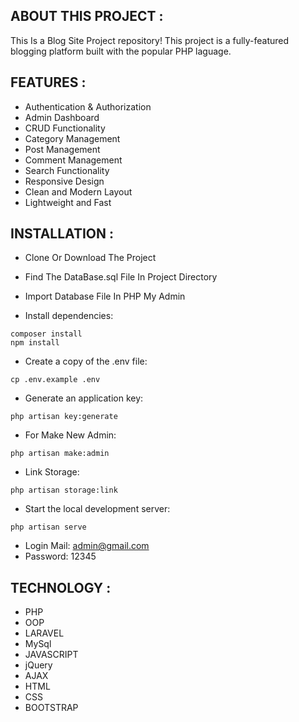## ABOUT THIS PROJECT :

This Is a Blog Site Project repository! 
This project is a fully-featured blogging platform built with the popular PHP laguage. 

## FEATURES :

- Authentication & Authorization
- Admin Dashboard
- CRUD Functionality
- Category Management
- Post Management
- Comment Management
- Search Functionality
- Responsive Design
- Clean and Modern Layout
- Lightweight and Fast

## INSTALLATION :

- Clone Or Download The Project
- Find The DataBase.sql File In Project Directory
- Import Database File In PHP My Admin

- Install dependencies:

```
composer install
npm install
```

- Create a copy of the .env file:

```
cp .env.example .env
```

- Generate an application key:

```
php artisan key:generate
```

- For Make New Admin:

```
php artisan make:admin
```

- Link Storage:

```
php artisan storage:link
```

- Start the local development server:

```
php artisan serve
```

- Login Mail: admin@gmail.com
- Password: 12345

## TECHNOLOGY :

- PHP
- OOP
- LARAVEL
- MySql
- JAVASCRIPT
- jQuery
- AJAX
- HTML
- CSS
- BOOTSTRAP

  
